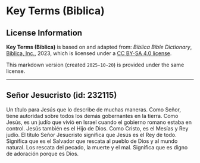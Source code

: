 # Key Terms (Biblica)

## License Information

**Key Terms (Biblica)** is based on and adapted from: _Biblica Bible Dictionary_, [Biblica, Inc.](https://www.biblica.com/), 2023, which is licensed under a [CC BY-SA 4.0 license](https://creativecommons.org/licenses/by-sa/4.0/legalcode.en).

This markdown version (created `2025-10-20`) is provided under the same license.



--------------------------------

## Señor Jesucristo (id: 232115)

Un título para Jesús que lo describe de muchas maneras. Como Señor, tiene autoridad sobre todos los demás gobernantes en la tierra. Como Jesús, es un judío que vivió en Israel cuando el gobierno romano estaba en control. Jesús también es el Hijo de Dios. Como Cristo, es el Mesías y Rey judío. El título Señor Jesucristo significa que Jesús es el Rey de todo. Significa que es el Salvador que rescata al pueblo de Dios y al mundo natural. Los rescata del pecado, la muerte y el mal. Significa que es digno de adoración porque es Dios.


